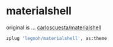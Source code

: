# materialshell

original is ... [carloscuesta/materialshell](https://github.com/carloscuesta/materialshell)

```sh
zplug 'legnoh/materialshell', as:theme
```
